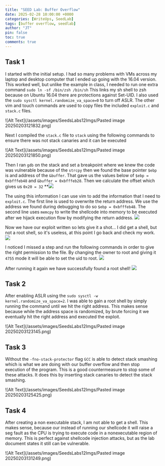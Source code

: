 ```yaml
---
title: "SEED Lab: Buffer Overflow"
date: 2025-02-28 10:00:00 +0000
categories: [WriteUps, SeedLab]
tags: [buffer overflow, seedlab]
author: "JT"
pin: false
toc: true
comments: true
---
```


## Task 1
I started with the initial setup. I had so many problems with VMs across my laptop and desktop computer that I ended up going with the 16.04 version. This worked well, but unlike the example in class, I needed to run one extra command `sudo ln -sf /bin/zsh /bin/sh` This links my sh shell to zsh because on Ubuntu 16.04 there are protections against Set-UID. I also used the `sudo sysctl kernel.randomize_va_space=0` to turn off ASLR. The other vim and touch commands are used to copy files the included `exploit.c` and `stack.c` files.


![Alt Text](/assets/images/SeedsLabs12Imgs/Pasted image 20250203121832.png)


Next I compiled the `stack.c` file to `stack` using the following commands to ensure there was not stack canaries and it can be executed

![Alt Text](/assets/images/SeedsLabs12Imgs/Pasted image 20250203121850.png)


Then I ran `gdb` on the stack and set a breakpoint where we knew the code was vulnerable because of the `strcpy` then we found the base pointer `$ebp` is and address of the `&buffer`. That gave us the values below of `$ebp = 0xbfffeb48` and `&buffer = 0xbfffeb28`. Then we calculate the offset which gives us `0x20 = 32`
**![](https://lh7-rt.googleusercontent.com/docsz/AD_4nXcQQBPQQ8CMwEJKYqmNz02CcVhWsXFkg_X8f3zsTvq3Vo5B_81_P3Zse3WD8IRgyyQ1fO1BzHhB87j9Yl7xUc4KtyKLUIvH2vwyx5tRlcU-8iQebekIDy792fPJ7tY5wQN1pdFaKA?key=M9UqJo6gFwpGru4IKynhiX5z)

The using this information I can use vim to add the information that I need to `exploit.c`. 
The first line is used to overwrite the return address. We use the address we found during debugging to do so `$ebp = 0xbfffeb48`. 
The second line uses `memcpy` to write the shellcode into memory to be executed after we hijack execution flow by modifying the return address.
**![](https://lh7-rt.googleusercontent.com/docsz/AD_4nXc1s4OGUSvh_PfhqV1K3yfLqZ0S-OmK7vorLkX-xUqMjisiPxMezDYiSx9W_K6UOG9ubc7zGI0BFs_oyzzNBqKpGapZ1DUAHiBuoA2w8AZlh8-VosI9F-OQ54zU4ZCSohBNRy2x?key=M9UqJo6gFwpGru4IKynhiX5z)**

Now we have our exploit written so lets give it a shot... I did get a shell, but not a root shell, so it's useless, at this point I go back and check my work.
**![](https://lh7-rt.googleusercontent.com/docsz/AD_4nXfarmDAjL6HQ-1xL9hmqpuA9PMWJSRNmoNN2xK_m7UBfE0pbZSf3Z48eZhajZBmvAwxVEQeye6EGksSXm1Y5BIjMbURcH2QOa0sCFo5Ud0nP2_QXXEDJcQzdYxa-OnD-m0RkIVvrA?key=M9UqJo6gFwpGru4IKynhiX5z)**

I noticed I missed a step and run the following commands in order to give the right permission to the file. By changing the owner to root and giving it `4755` mode it will be able to set the uid to root.
**![](https://lh7-rt.googleusercontent.com/docsz/AD_4nXfeSJH2T-zICOLl5hPMiHMRRH7uFq3pcS1AKPC1UedZIU_N2hdjp6thFVcLr5fZuCQwSOxO7ikQ0TEVu6uolFA5FruyA4i03vl0IFcgOKuXBT3lQ0EJKM5xO-bxgvDTIAxSm6LWmw?key=M9UqJo6gFwpGru4IKynhiX5z)**

After running it again we have successfully found a root shell!
**![](https://lh7-rt.googleusercontent.com/docsz/AD_4nXfrWLAbdNU2jusFdoDGRSapfF5ARb967z-YlJnW_mUAy8TCdUERX0PYinr1LwNwsirYojF49k2VdohSfKKLvhBTDCLMTIc_I6dIdrD2M0iRYuXw0jb4hU_TicQ0UarIt8GqL0zY?key=M9UqJo6gFwpGru4IKynhiX5z)**


## Task 2
After enabling ASLR using the `sudo sysctl -w kernel.randomize_va_space=2`. I was able to gain a root shell by simply running the command until we hit the right address. This makes sense because while the address space is randomized, by brute forcing it we eventually hit the right address and executed the exploit.

![Alt Text](/assets/images/SeedsLabs12Imgs/Pasted image 20250203123145.png)


## Task 3 
Without the `-fno-stack-protector` flag `GCC` is able to detect stack smashing which is what we are doing with our buffer overflow and then stop execution of the program. This is a good countermeasure to stop some of these attacks. It does this by inserting stack canaries to detect the stack smashing. 

![Alt Text](/assets/images/SeedsLabs12Imgs/Pasted image 20250203125425.png)


## Task 4
After creating a non executable stack, I am not able to get a shell. This makes sense, because our instead of running our shellcode it will raise a seg fault as the CPU is trying to execute code in a nonexecutable region of memory. This is perfect against shellcode injection attacks, but as the lab document states it still can be vulnerable.  

![Alt Text](/assets/images/SeedsLabs12Imgs/Pasted image 20250203131249.png)
